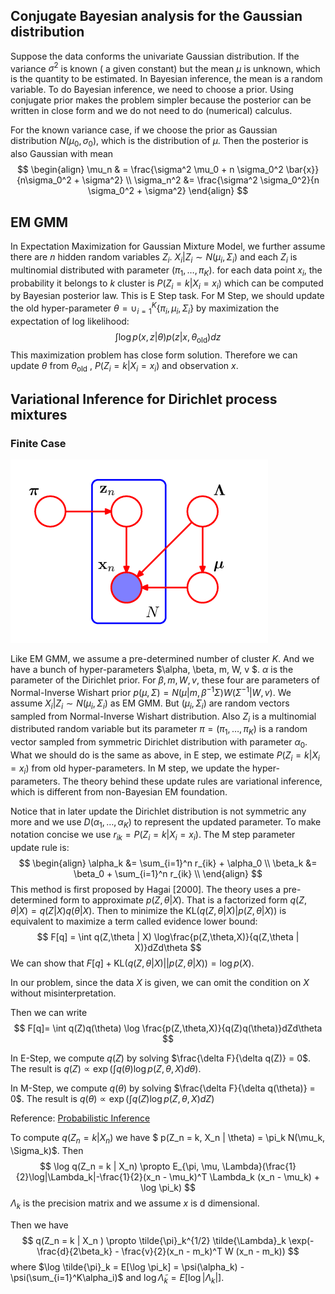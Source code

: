 ## Conjugate Bayesian analysis for the Gaussian distribution

Suppose the data conforms the univariate Gaussian distribution. If the variance $\sigma^2$ is known ( a given constant) but the mean $\mu$ is unknown, which is the quantity to be estimated. In Bayesian inference, the mean is a random variable. To do Bayesian inference, we need to choose a prior. Using conjugate prior makes the problem simpler because the posterior can be written in close form and we do not need to do (numerical) calculus. 

For the known variance case, if we choose the prior as Gaussian distribution $N(\mu_0, \sigma_0)$, which is the distribution of $\mu$. Then the posterior is also Gaussian with mean 
$$
\begin{align}
\mu_n & = \frac{\sigma^2 \mu_0 + n \sigma_0^2 \bar{x}}{n\sigma_0^2 + \sigma^2} \\
\sigma_n^2 &= \frac{\sigma^2 \sigma_0^2}{n \sigma_0^2 + \sigma^2}
\end{align}
$$

## EM GMM

In Expectation Maximization for Gaussian Mixture Model, we further assume there are $n$ hidden random variables $Z_i$. $X_i | Z_i \sim N(\mu_i, \Sigma_i)$ and each $Z_i$ is multinomial distributed  with parameter ($\pi_1, \dots, \pi_K$). for each data point $x_i$, the probability it belongs to $k$ cluster is $P(Z_i = k | X_i = x_i)$ which can be computed by Bayesian posterior law. This is E Step task. For M Step, we should update the old hyper-parameter $\theta = \cup_{i=1}^K\{\pi_i, \mu_i, \Sigma_i\}$ by maximization the expectation of log likelihood:
$$
\int \log p(x,z | \theta) p(z | x, \theta_{\textrm{old}}) dz
$$
This maximization problem has close form solution. Therefore we can update $\theta$ from $\theta_{\textrm{old}}$ , $P(Z_i = k | X_i = x_i)$ and observation $x$. 

## Variational Inference for Dirichlet process mixtures

### Finite Case

![graphical model](./graphical_model.png)

Like EM GMM, we assume a pre-determined number of cluster $K$.  And we have a bunch of hyper-parameters  $\alpha, \beta, m, W, v $.  $\alpha$ is the parameter of the Dirichlet prior. For $\beta, m, W, v$, these four are parameters of Normal-Inverse Wishart prior $p(\mu, \Sigma) = N(\mu | m, \beta^{-1} \Sigma)W(\Sigma^{-1}| W, v)$. We assume $X_i | Z_i \sim N(\mu_i, \Sigma_i)$ as EM GMM. But $(\mu_i, \Sigma_i)$ are random vectors sampled from Normal-Inverse Wishart distribution. Also $Z_i$ is a multinomial distributed random variable but its parameter $\pi = (\pi_1, \dots, \pi_K)$ is a random vector sampled from symmetric Dirichlet distribution with parameter $\alpha_0$.  What we should do is the same as above, in E step, we estimate $P(Z_i = k | X_i = x_i)$ from old hyper-parameters. In M step, we update the hyper-parameters.  The theory behind these update rules are variational inference, which is different from non-Bayesian EM foundation.

Notice that in later update the Dirichlet distribution is not symmetric any more and we use $D(\alpha_1, \dots, \alpha_K)$ to represent the updated parameter. To make notation concise we use $r_{ik} = P(Z_i=k | X_i = x_i)$. The M step parameter update rule is:
$$
\begin{align}
\alpha_k &= \sum_{i=1}^n r_{ik} + \alpha_0 \\
\beta_k &= \beta_0 + \sum_{i=1}^n r_{ik} \\
\end{align}
$$
This method is first proposed by Hagai [2000]. The theory uses a pre-determined form to approximate $p(Z,\theta | X)$. That is a factorized form $q(Z,\theta | X) = q(Z | X) q(\theta | X)$.  Then to minimize the $\textrm{KL}(q(Z,\theta | X) | p(Z,\theta | X))$ is equivalent to maximize a term called evidence lower bound:
$$
F[q] = \int q(Z,\theta | X) \log\frac{p(Z,\theta,X)}{q(Z,\theta | X)}dZd\theta
$$
We can show that $F[q] + \textrm{KL}(q(Z,\theta | X) || p(Z,\theta | X)) = \log p(X)$.

In our problem, since the data $X$ is given, we can omit the condition on $X$ without misinterpretation. 

Then we can write
$$
F[q]= \int q(Z)q(\theta) \log \frac{p(Z,\theta,X)}{q(Z)q(\theta)}dZd\theta
$$


In E-Step, we compute $q(Z)$ by solving $\frac{\delta F}{\delta q(Z)} = 0$. The result is $q(Z) \propto \exp(\int q(\theta) \log p(Z,\theta, X)d\theta)$.

In M-Step, we compute $q(\theta)$ by solving $\frac{\delta F}{\delta q(\theta)} = 0$. The result is $q(\theta) \propto \exp(\int q(Z) \log p(Z,\theta, X)dZ)$

Reference: [Probabilistic Inference](https://www.doc.ic.ac.uk/~dfg/ProbabilisticInference/IDAPISlides17_18.pdf)

To compute $q(Z_n = k | X_n)$ we have $ p(Z_n = k, X_n | \theta) = \pi_k N(\mu_k, \Sigma_k)$. Then 
$$
\log q(Z_n = k | X_n) \propto E_{\pi, \mu, \Lambda}(\frac{1}{2}\log|\Lambda_k|-\frac{1}{2}(x_n - \mu_k)^T \Lambda_k (x_n - \mu_k) + \log \pi_k)
$$
$\Lambda_k$ is the precision matrix and we assume $x$ is d dimensional. 

Then we have 
$$
q(Z_n = k | X_n ) \propto \tilde{\pi}_k^{1/2} \tilde{\Lambda}_k \exp(-\frac{d}{2\beta_k} - \frac{v}{2}(x_n - m_k)^T W (x_n - m_k))
$$
where $\log \tilde{\pi}_k = E[\log \pi_k] = \psi(\alpha_k) - \psi(\sum_{i=1}^K\alpha_i)$ and $\log \tilde{\Lambda}_k = E[\log |\Lambda_k|]$.


